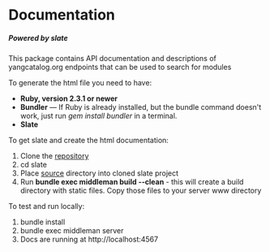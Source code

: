 Documentation
=============

##### Powered by slate

This package contains API documentation and descriptions of yangcatalog.org
endpoints that can be used to search for modules

To generate the html file you need to have:
* **Ruby, version 2.3.1 or newer**
* **Bundler** — If Ruby is already installed, but the bundle command
 doesn't work, just run *gem install bundler* in a terminal.
* **Slate**

To get slate and create the html documentation:
1. Clone the [repository](https://github.com/lord/slate)
2. cd slate
3. Place [source](source) directory into cloned slate project
4. Run **bundle exec middleman build --clean** - this will create a
build directory with static files. Copy those files to your server www
directory

To test and run locally:
1. bundle install
2. bundle exec middleman server
3. Docs are running at http://localhost:4567
